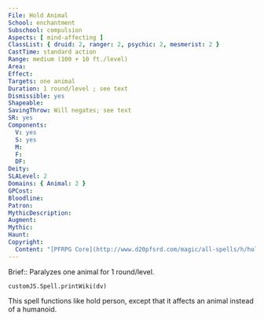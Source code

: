 ```yaml
---
File: Hold Animal
School: enchantment
Subschool: compulsion
Aspects: [ mind-affecting ]
ClassList: { druid: 2, ranger: 2, psychic: 2, mesmerist: 2 }
CastTime: standard action
Range: medium (100 + 10 ft./level)
Area: 
Effect: 
Targets: one animal
Duration: 1 round/level ; see text
Dismissible: yes
Shapeable: 
SavingThrow: Will negates; see text
SR: yes
Components:
  V: yes
  S: yes
  M: 
  F: 
  DF: 
Deity: 
SLALevel: 2
Domains: { Animal: 2 }
GPCost: 
Bloodline: 
Patron: 
MythicDescription: 
Augment: 
Mythic: 
Haunt: 
Copyright:
  Content: "[PFRPG Core](http://www.d20pfsrd.com/magic/all-spells/h/hold-animal)"
---
```

Brief:: Paralyzes one animal for 1 round/level.

```dataviewjs
customJS.Spell.printWiki(dv)
```

This spell functions like hold person, except that it affects an animal instead of a humanoid.
